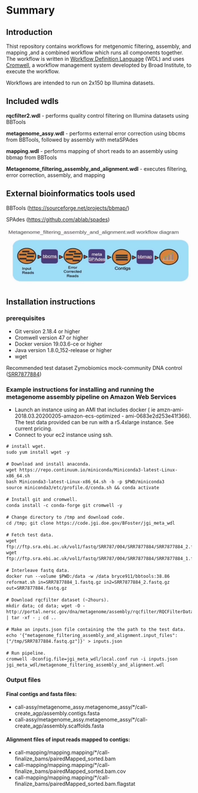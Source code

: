 # Summary

## Introduction

Thist repository contains workflows for metgenomic filtering, assembly, and mapping ,and a
combined workflow which runs all components together.  The workflow is written in [Workflow Definition Language](https://openwdl.org) (WDL) and uses [Cromwell](https://cromwell.readthedocs.io/en/stable/), a workflow management system developted by Broad Institute, to execute the workflow.  

Workflows are intended to run on 2x150 bp Illumina datasets.

## Included wdls
**rqcfilter2.wdl** - performs quality control filtering on Illumina datasets using BBTools

**metagenome_assy.wdl** - performs external error correction using bbcms from BBTools, followed by assembly with metaSPAdes

**mapping.wdl** - performs mapping of short reads to an assembly  using bbmap from BBTools

**Metagenome_filtering_assembly_and_alignment.wdl** - executes filtering, error correction, assembly, and mapping

## External bioinformatics tools used
BBTools (https://sourceforge.net/projects/bbmap/)

SPAdes (https://github.com/ablab/spades)

![alt text](images/flow.png "Title")

## Installation instructions
### prerequisites
- Git version 2.18.4 or higher
- Cromwell version 47 or higher
- Docker version 19.03.6-ce or higher
- Java version 1.8.0_152-release or higher
- wget

Recommended test dataset
Zymobiomics mock-community DNA control ([SRR7877884](https://www.ebi.ac.uk/ena/browser/view/SRR7877884))

### Example instructions for installing and running the metagenome assembly pipeline on Amazon Web Services

- Launch an instance using an AMI that includes docker ( ie amzn-ami-2018.03.20200205-amazon-ecs-optimized - ami-0683e2d253e41f366). The test data provided can be run with a r5.4xlarge instance. See current pricing.
- Connect to your ec2 instance using ssh.


```
# install wget.
sudo yum install wget -y

# Download and install anaconda.
wget https://repo.continuum.io/miniconda/Miniconda3-latest-Linux-x86_64.sh
bash Miniconda3-latest-Linux-x86_64.sh -b -p $PWD/miniconda3
source miniconda3/etc/profile.d/conda.sh && conda activate

# Install git and cromwell.
conda install -c conda-forge git cromwell -y

# Change directory to /tmp and download code.
cd /tmp; git clone https://code.jgi.doe.gov/BFoster/jgi_meta_wdl

# Fetch test data.
wget ftp://ftp.sra.ebi.ac.uk/vol1/fastq/SRR787/004/SRR7877884/SRR7877884_2.fastq.gz
wget ftp://ftp.sra.ebi.ac.uk/vol1/fastq/SRR787/004/SRR7877884/SRR7877884_1.fastq.gz

# Interleave fastq data.
docker run --volume $PWD:/data -w /data bryce911/bbtools:38.86 reformat.sh in=SRR7877884_1.fastq.gz in2=SRR7877884_2.fastq.gz out=SRR7877884.fastq.gz

# Download rqcfilter dataset (~2hours).
mkdir data; cd data; wget -O - http://portal.nersc.gov/dna/metagenome/assembly/rqcfilter/RQCFilterData.tar | tar -xf - ; cd ..

# Make an inputs.json file containing the the path to the test data.
echo '{"metagenome_filtering_assembly_and_alignment.input_files": ["/tmp/SRR7877884.fastq.gz"]}' > inputs.json

# Run pipeline.
cromwell -Dconfig.file=jgi_meta_wdl/local.conf run -i inputs.json jgi_meta_wdl/metagenome_filtering_assembly_and_alignment.wdl
```

### Output files

#### Final contigs and fasta files:
- call-assy/metagenome_assy.metagenome_assy/*/call-create_agp/assembly.contigs.fasta
- call-assy/metagenome_assy.metagenome_assy/*/call-create_agp/assembly.scaffolds.fasta

#### Alignment files of input reads mapped to contigs:
- call-mapping/mapping.mapping/*/call-finalize_bams/pairedMapped_sorted.bam
- call-mapping/mapping.mapping/*/call-finalize_bams/pairedMapped_sorted.bam.cov
- call-mapping/mapping.mapping/*/call-finalize_bams/pairedMapped_sorted.bam.flagstat

